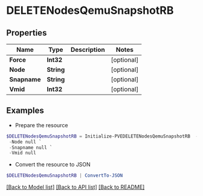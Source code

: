 # DELETENodesQemuSnapshotRB
## Properties

Name | Type | Description | Notes
------------ | ------------- | ------------- | -------------
**Force** | **Int32** |  | [optional] 
**Node** | **String** |  | [optional] 
**Snapname** | **String** |  | [optional] 
**Vmid** | **Int32** |  | [optional] 

## Examples

- Prepare the resource
```powershell
$DELETENodesQemuSnapshotRB = Initialize-PVEDELETENodesQemuSnapshotRB  -Force null `
 -Node null `
 -Snapname null `
 -Vmid null
```

- Convert the resource to JSON
```powershell
$DELETENodesQemuSnapshotRB | ConvertTo-JSON
```

[[Back to Model list]](../README.md#documentation-for-models) [[Back to API list]](../README.md#documentation-for-api-endpoints) [[Back to README]](../README.md)


